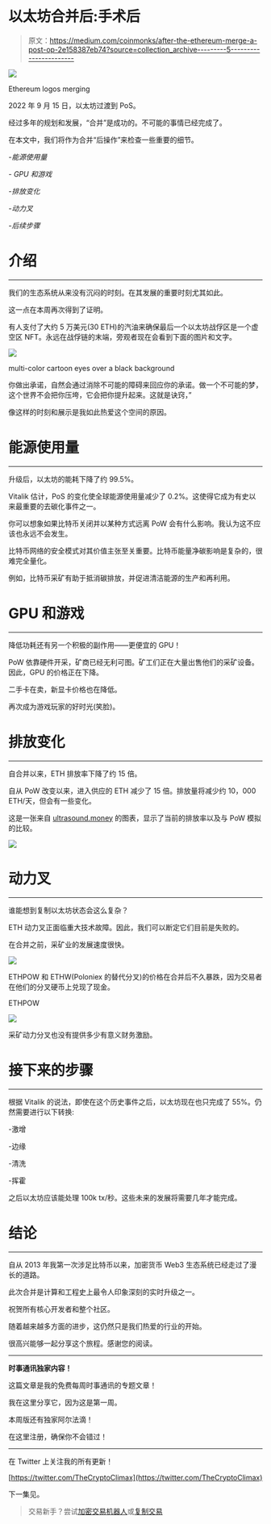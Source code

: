 # 以太坊合并后:手术后

> 原文：<https://medium.com/coinmonks/after-the-ethereum-merge-a-post-op-2e158387eb74?source=collection_archive---------5----------------------->

![](img/94c7bcd9f93cead49ce7eb9866642334.png)

Ethereum logos merging

2022 年 9 月 15 日，以太坊过渡到 PoS。

经过多年的规划和发展，“合并”是成功的。不可能的事情已经完成了。

在本文中，我们将作为合并“后操作”来检查一些重要的细节。

*-能源使用量*

*- GPU 和游戏*

*-排放变化*

*-动力叉*

*-后续步骤*

# **介绍**

____________________________________

我们的生态系统从来没有沉闷的时刻。在其发展的重要时刻尤其如此。

这一点在本周再次得到了证明。

有人支付了大约 5 万美元(30 ETH)的汽油来确保最后一个以太坊战俘区是一个虚空区 NFT。永远在战俘链的末端，旁观者现在会看到下面的图片和文字。

![](img/a4615823d4fa3962f3c3a325961ceb90.png)

multi-color cartoon eyes over a black background

你做出承诺，自然会通过消除不可能的障碍来回应你的承诺。做一个不可能的梦，这个世界不会把你压垮，它会把你提升起来。这就是诀窍，”

像这样的时刻和展示是我如此热爱这个空间的原因。

# **能源使用量**

____________________________________

升级后，以太坊的能耗下降了约 99.5%。

Vitalik 估计，PoS 的变化使全球能源使用量减少了 0.2%。这使得它成为有史以来最重要的去碳化事件之一。

你可以想象如果比特币关闭并以某种方式远离 PoW 会有什么影响。我认为这不应该也永远不会发生。

比特币网络的安全模式对其价值主张至关重要。比特币能量净碳影响是复杂的，很难完全量化。

例如，比特币采矿有助于抵消碳排放，并促进清洁能源的生产和再利用。

# **GPU 和游戏**

____________________________________

降低功耗还有另一个积极的副作用——更便宜的 GPU！

PoW 依靠硬件开采，矿商已经无利可图。矿工们正在大量出售他们的采矿设备。因此，GPU 的价格正在下降。

二手卡在卖，新显卡价格也在降低。

再次成为游戏玩家的好时光(笑脸)。

# **排放变化**

____________________________________

自合并以来，ETH 排放率下降了约 15 倍。

自从 PoW 改变以来，进入供应的 ETH 减少了 15 倍。排放量将减少约 10，000 ETH/天，但会有一些变化。

这是一张来自 [ultrasound.money](https://ultrasound.money/) 的图表，显示了当前的排放率以及与 PoW 模拟的比较。

![](img/f52c064c770fb0092f3ba8d85ce0f500.png)

# 动力叉

____________________________________

谁能想到复制以太坊状态会这么复杂？

ETH 动力叉正面临重大技术故障。因此，我们可以断定它们目前是失败的。

在合并之前，采矿业的发展速度很快。

![](img/b40cfff6568b0c05414c4d5fd7e61b54.png)

ETHPOW 和 ETHW(Poloniex 的替代分叉)的价格在合并后不久暴跌，因为交易者在他们的分叉硬币上兑现了现金。

ETHPOW

![](img/e0df854e236b49caeaf19bd30861333c.png)

采矿动力分叉也没有提供多少有意义财务激励。

# **接下来的步骤**

____________________________________

根据 Vitalik 的说法，即使在这个历史事件之后，以太坊现在也只完成了 55%。仍然需要进行以下转换:

-激增

-边缘

-清洗

-挥霍

之后以太坊应该能处理 100k tx/秒。这些未来的发展将需要几年才能完成。

# **结论**

____________________________________

自从 2013 年我第一次涉足比特币以来，加密货币 Web3 生态系统已经走过了漫长的道路。

此次合并是计算和工程史上最令人印象深刻的实时升级之一。

祝贺所有核心开发者和整个社区。

随着越来越多方面的进步，这仍然只是我们热爱的行业的开始。

很高兴能够一起分享这个旅程。感谢您的阅读。

____________________________________

**时事通讯独家内容！**

这篇文章是我的免费每周时事通讯的专题文章！

我在这里分享它，因为这是第一周。

本周版还有独家阿尔法滴！

在这里注册，确保你不会错过！

____________________________________

在 Twitter 上关注我的所有更新！

[https://twitter.com/TheCryptoClimax](https://twitter.com/TheCryptoClimax)

下一集见。

> 交易新手？尝试[加密交易机器人](/coinmonks/crypto-trading-bot-c2ffce8acb2a)或[复制交易](/coinmonks/top-10-crypto-copy-trading-platforms-for-beginners-d0c37c7d698c)